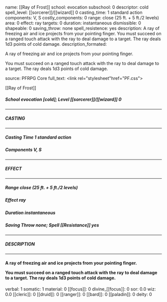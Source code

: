 name: [[Ray of Frost]]
school: evocation
subschool: 0
descriptor: cold
spell_level: [[sorcerer]]/[[wizard]] 0
casting_time: 1 standard action
components: V, S
costly_components: 0
range: close (25 ft. + 5 ft./2 levels)
area: 0
effect: ray
targets: 0
duration: instantaneous
dismissible: 0
shapeable: 0
saving_throw: none
spell_resistence: yes
description: A ray of freezing air and ice projects from your pointing finger.  You must succeed on a ranged touch attack with the ray to deal damage to a target. The ray deals 1d3 points of cold damage.
description_formated: <p>A ray of freezing air and ice projects from your pointing finger.</p><p>You must succeed on a ranged touch attack with the ray to deal damage to a target. The ray deals 1d3 points of cold damage.</p>
source: PFRPG Core
full_text: <link rel="stylesheet"href="PF.css"><div class="heading"><p class="alignleft">[[Ray of Frost]]</p><div style="clear: both;"></div></div><div><h5><b>School </b>evocation [cold]; <b>Level </b>[[sorcerer]]/[[wizard]] 0</h5></div><hr/><div><h5><b>CASTING</b></h5></div><hr/><div><h5><b>Casting Time </b>1 standard action</h5><h5><b>Components </b>V, S</h5></div><hr/><div><h5><b>EFFECT</b></h5></div><hr/><div><h5><b>Range </b>close (25 ft. + 5 ft./2 levels)</h5><h5><b>Effect </b>ray</h5><h5><b>Duration </b>instantaneous</h5><h5><b>Saving Throw </b>none; <b>Spell [[Resistance]] </b>yes</h5></div><hr/><div><h5><b>DESCRIPTION</b></h5></div><hr/><div><h4><p>A ray of freezing air and ice projects from your pointing finger.</p><p>You must succeed on a ranged touch attack with the ray to deal damage to a target. The ray deals 1d3 points of cold damage.</p></h4></div>
verbal: 1
somatic: 1
material: 0
[[focus]]: 0
divine_[[focus]]: 0
sor: 0.0
wiz: 0.0
[[cleric]]: 0
[[druid]]: 0
[[ranger]]: 0
[[bard]]: 0
[[paladin]]: 0
deity: 0
